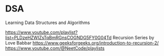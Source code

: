 # DSA
Learning Data Structures and Algorithms

https://www.youtube.com/playlist?list=PLDzeHZWIZsTqBmRGnsCOGNDG5FY0G04Td
Recursion Series by Love Babbar
https://www.geeksforgeeks.org/introduction-to-recursion-2/
https://www.youtube.com/@NeetCode/playlists